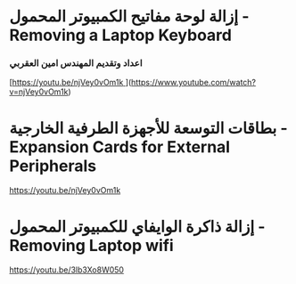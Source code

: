      
# إزالة لوحة مفاتيح الكمبيوتر المحمول - Removing  a  Laptop  Keyboard
### اعداد وتقديم المهندس امين العقربي

[[https://youtu.be/njVey0vOm1k
](https://www.youtube.com/watch?v=njVey0vOm1k)](https://www.youtube.com/watch?v=njVey0vOm1k)
# بطاقات التوسعة للأجهزة الطرفية الخارجية - Expansion  Cards  for  External  Peripherals

https://youtu.be/njVey0vOm1k

# إزالة ذاكرة الوايفاي للكمبيوتر المحمول - Removing  Laptop  wifi
https://youtu.be/3lb3Xo8W050


